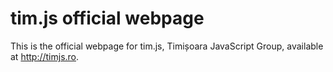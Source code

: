 # tim.js official webpage

This is the official webpage for tim.js, Timișoara JavaScript Group, available at http://timjs.ro.

